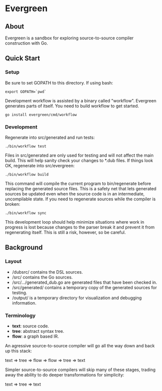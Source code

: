 # Evergreen

## About
Evergreen is a sandbox for exploring source-to-source compiler construction with
Go.

## Quick Start

### Setup
Be sure to set GOPATH to this directory.  If using bash:

    export GOPATH=`pwd`

Development workflow is assisted by a binary called "workflow".  Evergreen
generates parts of itself.  You need to build workflow to get started.

    go install evergreen/cmd/workflow

### Development
Regenerate into src/generated and run tests:

    ./bin/workflow test

Files in src/generated are only used for testing and will not affect the main
build.  This will help sanity check your changes to *.dub files.  If things look
OK, regenerate into src/evergreen:

    ./bin/workflow build

This command will compile the current program to bin/regenerate before replacing
the generated source files.  This is a safety net that lets generated sources be
updated even when the source code is in an intermediate, uncompilable state.  If
you need to regenerate sources while the compiler is broken:

    ./bin/workflow sync

This development loop should help minimize situations where work in progress is
lost because changes to the parser break it and prevent it from regenerating
itself.  This is still a risk, however, so be careful.

## Background

### Layout
* /dubsrc/ contains the DSL sources.
* /src/ contains the Go sources.
* /src/.../generated_dub.go are generated files that have been checked in.
* /src/generated/ contains a temporary copy of the generated sources for testing.
* /output/ is a temporary directory for visualization and debugging information.

### Terminology
* __text__: source code.
* __tree__: abstract syntax tree.
* __flow__: a graph based IR.

An agressive source-to-source compiler will go all the way down and back up this
stack:

text => tree => flow => flow => tree => text

Simpler source-to-source compilers will skip many of these stages, trading away
the ability to do deeper transformations for simplicity:

text => tree => text
